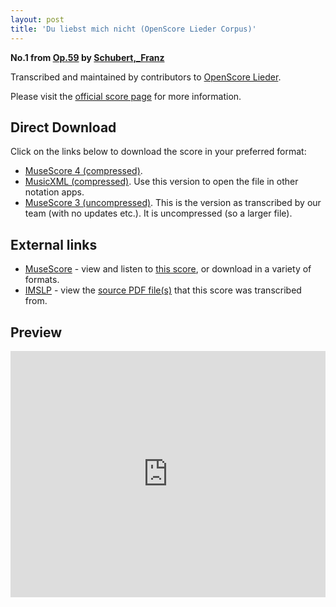 ```yaml
---
layout: post
title: 'Du liebst mich nicht (OpenScore Lieder Corpus)'
---
```


__No.1 from [Op.59](https://fourscoreandmore.org/OpenScore/Schubert%2C_Franz/Op.59/) by [Schubert,_Franz](https://fourscoreandmore.org/OpenScore/Schubert%2C_Franz)__

Transcribed and maintained by contributors to [OpenScore Lieder].

Please visit the [official score page] for more information.

[official score page]: https://musescore.com/openscore-lieder-corpus/scores/5103323
[OpenScore Lieder]: https://musescore.com/openscore-lieder-corpus

## Direct Download

Click on the links below to download the score in your preferred format:
- [MuseScore 4 (compressed)](https://fourscoreandmore.org/OpenScore/Schubert%2C_Franz/Op.59/1_Du_liebst_mich_nicht.mscz).
- [MusicXML (compressed)](https://fourscoreandmore.org/OpenScore/Schubert%2C_Franz/Op.59/1_Du_liebst_mich_nicht.mxl). Use this version to open the file in other notation apps.
- [MuseScore 3 (uncompressed)](https://raw.githubusercontent.com/OpenScore/Lieder/refs/heads/main/scores/Schubert%2C_Franz/Op.59/1_Du_liebst_mich_nicht/lc5103323.mscx). This is the version as transcribed by our team (with no updates etc.). It is uncompressed (so a larger file).

## External links

- [MuseScore] - view and listen to [this score][MuseScore], or download in a variety of formats.
- [IMSLP] - view the [source PDF file(s)][IMSLP] that this score was transcribed from.

[MuseScore]: https://musescore.com/score/5103323
[IMSLP]: https://imslp.org/wiki/Special:ReverseLookup/16349

## Preview

<iframe width="100%" height="394" src="https://musescore.com/openscore-lieder-corpus/scores/5103323/embed" frameborder="0" allowfullscreen allow="autoplay; fullscreen"></iframe>
